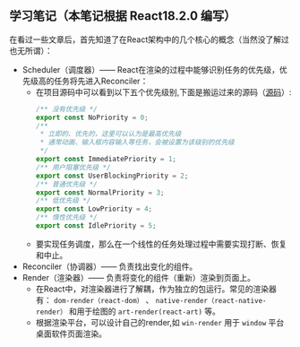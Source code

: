 ## 学习笔记（本笔记根据 React18.2.0 编写）

在看过一些文章后，首先知道了在React架构中的几个核心的概念（当然没了解过也无所谓）：
- Scheduler（调度器）—— React在渲染的过程中能够识别任务的优先级，优先级高的任务将先进入Reconciler：
   - 在项目源码中可以看到以下五个优先级别,下面是搬运过来的源码（[源码](https://github.com/MrArky/ReactSourceCode/blob/main/packages/react-18.2.0/packages/scheduler/src/SchedulerPriorities.js#L12-L18)）:
     ``` JavaScript
     /** 没有优先级 */
     export const NoPriority = 0;
     /**
      * 立即的、优先的，这里可以认为是最高优先级
      * 通常动画、输入框内容输入等任务，会被设置为该级别的优先级
      */
     export const ImmediatePriority = 1;
     /** 用户阻塞优先级 */
     export const UserBlockingPriority = 2;
     /** 普通优先级 */
     export const NormalPriority = 3;
     /** 低优先级 */
     export const LowPriority = 4;
     /** 惰性优先级 */
     export const IdlePriority = 5;
     ```
    - 要实现任务调度，那么在一个线性的任务处理过程中需要实现打断、恢复和中止。
- Reconciler（协调器）—— 负责找出变化的组件。
- Render（渲染器）—— 负责将变化的组件（重新）渲染到页面上。
   - 在React中，对渲染器进行了解耦，作为独立的包运行。常见的渲染器有： `dom-render（react-dom）` 、 `native-render（react-native-render）` 和用于绘图的 `art-render(react-art)` 等。
   - 根据渲染平台，可以设计自己的render,如 `win-render` 用于 `window` 平台桌面软件页面渲染。
